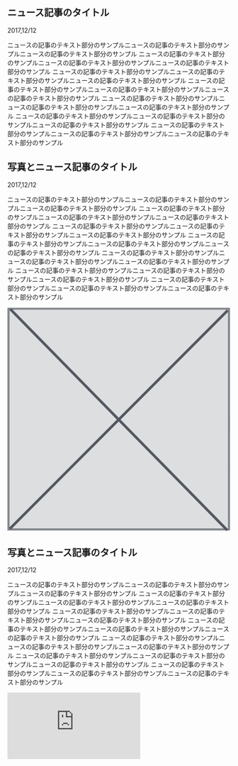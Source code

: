 <div id="news99" class="col-md-10 col-md-offset-1 section-box news-body">
  <div class="row">
    <h2 class="title col-md-10">ニュース記事のタイトル</h2>
    <p class="date col-md-2 text-right">2017,12/12</p>
  </div>
  <div class="row">
    <p class="text col-md-10 col-md-offset-1">
      ニュースの記事のテキスト部分のサンプルニュースの記事のテキスト部分のサンプルニュースの記事のテキスト部分のサンプル
      ニュースの記事のテキスト部分のサンプルニュースの記事のテキスト部分のサンプルニュースの記事のテキスト部分のサンプル
      ニュースの記事のテキスト部分のサンプルニュースの記事のテキスト部分のサンプルニュースの記事のテキスト部分のサンプル
      ニュースの記事のテキスト部分のサンプルニュースの記事のテキスト部分のサンプルニュースの記事のテキスト部分のサンプル
      ニュースの記事のテキスト部分のサンプルニュースの記事のテキスト部分のサンプルニュースの記事のテキスト部分のサンプル
      ニュースの記事のテキスト部分のサンプルニュースの記事のテキスト部分のサンプルニュースの記事のテキスト部分のサンプル
      ニュースの記事のテキスト部分のサンプルニュースの記事のテキスト部分のサンプルニュースの記事のテキスト部分のサンプル
    </p>
  </div>
</div><!-- section-box close -->
<div id="news99" class="col-md-10 col-md-offset-1 section-box news-body">
  <div class="row">
    <h2 class="title col-md-10">写真とニュース記事のタイトル</h2>
    <p class="date col-md-2 text-right">2017,12/12</p>
  </div>
  <div class="row">
    <p class="text col-md-6 col-md-offset-1">
      ニュースの記事のテキスト部分のサンプルニュースの記事のテキスト部分のサンプルニュースの記事のテキスト部分のサンプル
      ニュースの記事のテキスト部分のサンプルニュースの記事のテキスト部分のサンプルニュースの記事のテキスト部分のサンプル
      ニュースの記事のテキスト部分のサンプルニュースの記事のテキスト部分のサンプルニュースの記事のテキスト部分のサンプル
      ニュースの記事のテキスト部分のサンプルニュースの記事のテキスト部分のサンプルニュースの記事のテキスト部分のサンプル
      ニュースの記事のテキスト部分のサンプルニュースの記事のテキスト部分のサンプルニュースの記事のテキスト部分のサンプル
      ニュースの記事のテキスト部分のサンプルニュースの記事のテキスト部分のサンプルニュースの記事のテキスト部分のサンプル
      ニュースの記事のテキスト部分のサンプルニュースの記事のテキスト部分のサンプルニュースの記事のテキスト部分のサンプル
    </p>
    <img src="./resource/img/img.png" class="img-responsive col-md-4" />
  </div>
</div><!-- section-box close -->
<div id="news99" class="col-md-10 col-md-offset-1 section-box news-body">
  <div class="row">
    <h2 class="title col-md-10">写真とニュース記事のタイトル</h2>
    <p class="date col-md-2 text-right">2017,12/12</p>
  </div>
  <div class="row">
    <p class="text col-md-10 col-md-offset-1">
      ニュースの記事のテキスト部分のサンプルニュースの記事のテキスト部分のサンプルニュースの記事のテキスト部分のサンプル
      ニュースの記事のテキスト部分のサンプルニュースの記事のテキスト部分のサンプルニュースの記事のテキスト部分のサンプル
      ニュースの記事のテキスト部分のサンプルニュースの記事のテキスト部分のサンプルニュースの記事のテキスト部分のサンプル
      ニュースの記事のテキスト部分のサンプルニュースの記事のテキスト部分のサンプルニュースの記事のテキスト部分のサンプル
      ニュースの記事のテキスト部分のサンプルニュースの記事のテキスト部分のサンプルニュースの記事のテキスト部分のサンプル
      ニュースの記事のテキスト部分のサンプルニュースの記事のテキスト部分のサンプルニュースの記事のテキスト部分のサンプル
      ニュースの記事のテキスト部分のサンプルニュースの記事のテキスト部分のサンプルニュースの記事のテキスト部分のサンプル
    </p>
  </div>
  <div class="row">
    <div class="col-md-offset-1 col-md-10">
      <div class="embed-responsive embed-responsive-16by9">
        <iframe class="embed-responsive-item" src="https://www.youtube.com/embed/OuLZlZ18APQ" frameborder="0" allowfullscreen></iframe>
      </div>
    </div>
  </div>
  </div><!-- section-box close -->
